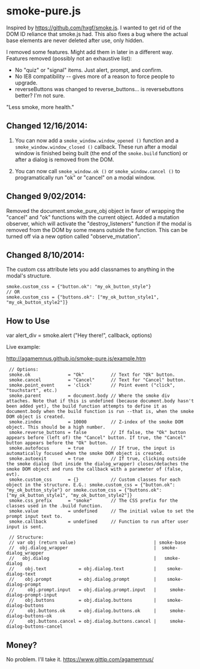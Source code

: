 smoke-pure.js
===============

Inspired by https://github.com/hxgf/smoke.js. I wanted to get rid of the DOM ID reliance that smoke.js had. This also fixes a bug where the actual base elements are never deleted after use, only hidden.

I removed some features. Might add them in later in a different way. Features removed (possibly not an exhaustive list):
* No "quiz" or "signal" items. Just alert, prompt, and confirm.
* No IE8 compatibility -- gives more of a reason to force people to upgrade.
* reverseButtons was changed to reverse_buttons... is reversebuttons better? I'm not sure.

"Less smoke, more health."


Changed 12/16/2014:
-----------
1) You can now add a ``smoke_window.window_opened ()`` function and a ``smoke_window.window_closed ()`` callback. These run after a modal window is finished being built (the end of the ``smoke.build`` function) or after a dialog is removed from the DOM.

2) You can now call ``smoke_window.ok ()`` or ``smoke_window.cancel ()`` to programatically run "ok" or "cancel" on a modal window.


Changed 9/02/2014:
-----------
Removed the document.smoke_pure_obj object in favor of wrapping the "cancel" and "ok" functions with the current object.
Added a mutation observer, which will activate the "destroy_listeners" function if the modal is removed from the DOM by some means outside the function. This can be turned off via a new option called "observe_mutation".


Changed 8/10/2014:
-----------
The custom css attribute lets you add classnames to anything in the modal's structure.
````
smoke.custom_css = {"button.ok": "my_ok_button_style"}
// OR
smoke.custom_css = {"buttons.ok": ["my_ok_button_style1", "my_ok_button_style2"]}
````


How to Use
-----------

var alert_div = smoke.alert ("Hey there!", callback, options)

Live example:

http://agamemnus.github.io/smoke-pure.js/example.htm


````
 // Options:
 smoke.ok              = "Ok"          // Text for "Ok" button.
 smoke.cancel          = "Cancel"      // Text for "Cancel" button.
 smoke.point_event     = 'click'       // Point event ("click", "touchstart", etc.)
 smoke.parent          = document.body // Where the smoke div attaches. Note that if this is undefined (because document.body hasn't been added yet), the build function attempts to define it as document.body when the build function is run --that is, when the smoke DOM object is created.
 smoke.zindex          = 10000         // Z-index of the smoke DOM object. This should be a high number.
 smoke.reverse_buttons = false         // If false, the "Ok" button appears before (left of) the "Cancel" button. If true, the "Cancel" button appears before the "Ok" button.
 smoke.autofocus       = true          // If true, the input is automatically focused when the smoke DOM object is created.
 smoke.autoexit        = true          // If true, clicking outside the smoke dialog (but inside the dialog_wrapper) closes/detaches the smoke DOM object and runs the callback with a parameter of (false, evt).
 smoke.custom_css      = {}            // Custom classes for each object in the structure. E.G.: smoke.custom_css = {"button.ok": "my_ok_button_style"} or smoke.custom_css = {"buttons.ok": ["my_ok_button_style1", "my_ok_button_style2"]}
 smoke.css_prefix      = "smoke"       // The CSS prefix for the classes used in the .build function.
 smoke.value           = undefined     // The initial value to set the prompt input text to.
 smoke.callback        = undefined     // Function to run after user input is sent.
 
 // Structure:
 // var obj (return value)                             | smoke-base
 //  obj.dialog_wrapper                                |  smoke-dialog_wrapper
 //   obj.dialog                                       |   smoke-dialog
 //    obj.text            = obj.dialog.text           |    smoke-dialog-text
 //    obj.prompt          = obj.dialog.prompt         |    smoke-dialog-prompt
 //     obj.prompt.input   = obj.dialog.prompt.input   |     smoke-dialog-prompt-input
 //    obj.buttons         = obj.dialog.buttons        |    smoke-dialog-buttons
 //     obj.buttons.ok     = obj.dialog.buttons.ok     |     smoke-dialog-buttons-ok
 //     obj.buttons.cancel = obj.dialog.buttons.cancel |     smoke-dialog-buttons-cancel
````

Money?
-----------
No problem. I'll take it. https://www.gittip.com/agamemnus/
